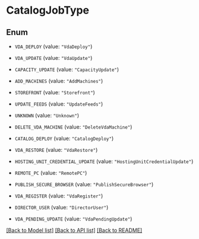 # CatalogJobType

## Enum


* `VDA_DEPLOY` (value: `"VdaDeploy"`)

* `VDA_UPDATE` (value: `"VdaUpdate"`)

* `CAPACITY_UPDATE` (value: `"CapacityUpdate"`)

* `ADD_MACHINES` (value: `"AddMachines"`)

* `STOREFRONT` (value: `"Storefront"`)

* `UPDATE_FEEDS` (value: `"UpdateFeeds"`)

* `UNKNOWN` (value: `"Unknown"`)

* `DELETE_VDA_MACHINE` (value: `"DeleteVdaMachine"`)

* `CATALOG_DEPLOY` (value: `"CatalogDeploy"`)

* `VDA_RESTORE` (value: `"VdaRestore"`)

* `HOSTING_UNIT_CREDENTIAL_UPDATE` (value: `"HostingUnitCredentialUpdate"`)

* `REMOTE_PC` (value: `"RemotePC"`)

* `PUBLISH_SECURE_BROWSER` (value: `"PublishSecureBrowser"`)

* `VDA_REGISTER` (value: `"VdaRegister"`)

* `DIRECTOR_USER` (value: `"DirectorUser"`)

* `VDA_PENDING_UPDATE` (value: `"VdaPendingUpdate"`)


[[Back to Model list]](../README.md#documentation-for-models) [[Back to API list]](../README.md#documentation-for-api-endpoints) [[Back to README]](../README.md)


